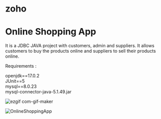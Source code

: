 # zoho
# Online Shopping App

It is a JDBC JAVA project with customers, admin and suppliers. It allows customers to buy the products online and suppliers to sell their products online.

Requirements :

openjdk==17.0.2\
JUnit==5\
mysql==8.0.23\
mysql-connector-java-5.1.49.jar


![ezgif com-gif-maker](https://user-images.githubusercontent.com/69042451/166670073-eb2908a0-492c-4bd6-ba0e-66d84810d321.gif)


![OnlineShoppingApp](https://user-images.githubusercontent.com/69042451/165978507-6fda72a9-8da6-4936-b319-c0952755fc86.jpg)

